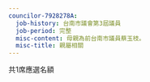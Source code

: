 ```yaml
---
councilor-7928278A:
  job-history: 台南市議會第3屆議員
  job-period: 完整
  misc-content: 母親為前台南市議員蔡玉枝。
  misc-title: 親屬相關
---
```

共1席應選名額